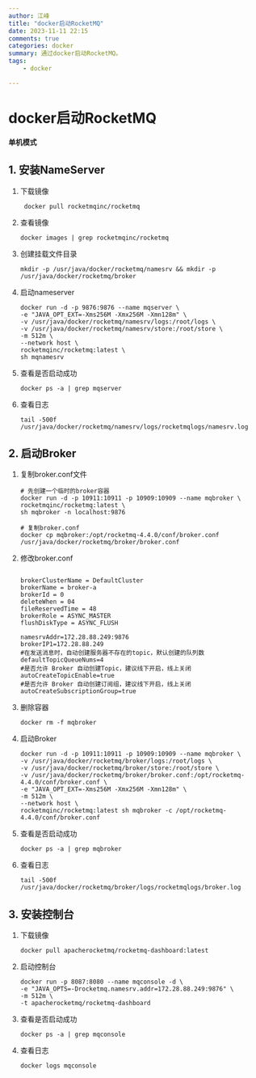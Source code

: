 ```yaml
---
author: 江峰
title: "docker启动RocketMQ"
date: 2023-11-11 22:15
comments: true
categories: docker
summary: 通过docker启动RocketMQ。
tags: 
	- docker

---
```


<meta name="referrer" content="no-referrer" />

# docker启动RocketMQ

**单机模式**

## 1. 安装NameServer

1. 下载镜像

   ```
    docker pull rocketmqinc/rocketmq
   ```

2. 查看镜像

   ```
   docker images | grep rocketmqinc/rocketmq
   ```

3. 创建挂载文件目录

   ```
   mkdir -p /usr/java/docker/rocketmq/namesrv && mkdir -p /usr/java/docker/rocketmq/broker
   ```

4. 启动nameserver

   ```
   docker run -d -p 9876:9876 --name mqserver \
   -e "JAVA_OPT_EXT=-Xms256M -Xmx256M -Xmn128m" \
   -v /usr/java/docker/rocketmq/namesrv/logs:/root/logs \
   -v /usr/java/docker/rocketmq/namesrv/store:/root/store \
   -m 512m \
   --network host \
   rocketmqinc/rocketmq:latest \
   sh mqnamesrv
   ```

5. 查看是否启动成功

   ```
   docker ps -a | grep mqserver
   ```

6. 查看日志

   ```
   tail -500f /usr/java/docker/rocketmq/namesrv/logs/rocketmqlogs/namesrv.log
   ```

## 2. 启动Broker

1. 复制broker.conf文件

   ```
   # 先创建一个临时的broker容器
   docker run -d -p 10911:10911 -p 10909:10909 --name mqbroker \
   rocketmqinc/rocketmq:latest \
   sh mqbroker -n localhost:9876
   
   # 复制broker.conf
   docker cp mqbroker:/opt/rocketmq-4.4.0/conf/broker.conf /usr/java/docker/rocketmq/broker/broker.conf
   
   ```

2. 修改broker.conf

   ```
   
   brokerClusterName = DefaultCluster
   brokerName = broker-a
   brokerId = 0
   deleteWhen = 04
   fileReservedTime = 48
   brokerRole = ASYNC_MASTER
   flushDiskType = ASYNC_FLUSH
   
   namesrvAddr=172.28.88.249:9876
   brokerIP1=172.28.88.249
   #在发送消息时，自动创建服务器不存在的topic，默认创建的队列数
   defaultTopicQueueNums=4
   #是否允许 Broker 自动创建Topic，建议线下开启，线上关闭
   autoCreateTopicEnable=true
   #是否允许 Broker 自动创建订阅组，建议线下开启，线上关闭
   autoCreateSubscriptionGroup=true
   ```
   
3. 删除容器

   ```
   docker rm -f mqbroker
   ```

4. 启动Broker

   ```
   docker run -d -p 10911:10911 -p 10909:10909 --name mqbroker \
   -v /usr/java/docker/rocketmq/broker/logs:/root/logs \
   -v /usr/java/docker/rocketmq/broker/store:/root/store \
   -v /usr/java/docker/rocketmq/broker/broker.conf:/opt/rocketmq-4.4.0/conf/broker.conf \
   -e "JAVA_OPT_EXT=-Xms256M -Xmx256M -Xmn128m" \
   -m 512m \
   --network host \
   rocketmqinc/rocketmq:latest sh mqbroker -c /opt/rocketmq-4.4.0/conf/broker.conf
   ```

5. 查看是否启动成功

   ```
   docker ps -a | grep mqbroker
   ```

6. 查看日志

   ```
   tail -500f /usr/java/docker/rocketmq/broker/logs/rocketmqlogs/broker.log
   ```

## 3. 安装控制台

1. 下载镜像

   ```
   docker pull apacherocketmq/rocketmq-dashboard:latest
   ```

2. 启动控制台

   ```
   docker run -p 8087:8080 --name mqconsole -d \
   -e "JAVA_OPTS=-Drocketmq.namesrv.addr=172.28.88.249:9876" \
   -m 512m \
   -t apacherocketmq/rocketmq-dashboard
   ```

3. 查看是否启动成功

   ```
   docker ps -a | grep mqconsole
   ```

4. 查看日志

   ```
   docker logs mqconsole
   ```
